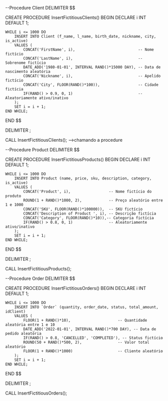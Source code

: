 --Procedure Client
DELIMITER $$

CREATE PROCEDURE InsertFictitiousClients()
BEGIN
    DECLARE i INT DEFAULT 1;

    WHILE i <= 1000 DO
        INSERT INTO Client (f_name, l_name, birth_date, nickname, city, is_active)
        VALUES (
            CONCAT('FirstName', i),                            -- Nome fictício
            CONCAT('LastName', i),                             -- Sobrenome fictício
            DATE_ADD('1980-01-01', INTERVAL RAND()*15000 DAY), -- Data de nascimento aleatória
            CONCAT('Nickname', i),                             -- Apelido fictício
            CONCAT('City', FLOOR(RAND()*100)),                 -- Cidade fictícia
            IF(RAND() > 0.9, 0, 1)                             -- Aleatoriamente ativo/inativo
        );
        SET i = i + 1;
    END WHILE;
END $$

DELIMITER ;

CALL InsertFictitiousClients(); -->chamando a procedure


--Procedure Product
DELIMITER $$

CREATE PROCEDURE InsertFictitiousProducts()
BEGIN
    DECLARE i INT DEFAULT 1;

    WHILE i <= 1000 DO
        INSERT INTO Product (name, price, sku, description, category, is_active)
        VALUES (
            CONCAT('Product', i),                 -- Nome fictício do produto
            ROUND(1 + RAND()*1000, 2),            -- Preço aleatório entre 1 e 1000
            CONCAT('SKU', FLOOR(RAND()*100000)),  -- SKU fictício
            CONCAT('Description of Product ', i), -- Descrição fictícia
            CONCAT('Category', FLOOR(RAND()*10)),-- Categoria fictícia
            IF(RAND() > 0.8, 0, 1)                -- Aleatoriamente ativo/inativo
        );
        SET i = i + 1;
    END WHILE;
END $$

DELIMITER ;

CALL InsertFictitiousProducts();

--Procedure Order
DELIMITER $$

CREATE PROCEDURE InsertFictitiousOrders()
BEGIN
    DECLARE i INT DEFAULT 1;

    WHILE i <= 1000 DO
        INSERT INTO `Order` (quantity, order_date, status, total_amount, idClient)
        VALUES (
            FLOOR(1 + RAND()*10),                     -- Quantidade aleatória entre 1 e 10
            DATE_ADD('2022-01-01', INTERVAL RAND()*700 DAY), -- Data de pedido aleatória
            IF(RAND() > 0.8, 'CANCELLED', 'COMPLETED'), -- Status fictício
            ROUND(50 + RAND()*500, 2),                -- Valor total aleatório
            FLOOR(1 + RAND()*1000)                    -- Cliente aleatório
        );
        SET i = i + 1;
    END WHILE;
END $$

DELIMITER ;


CALL InsertFictitiousOrders();